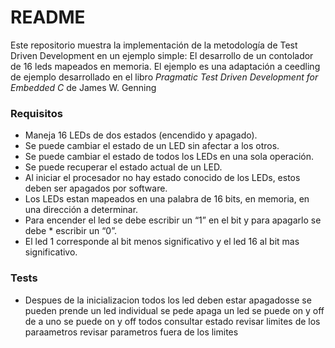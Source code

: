 # README #
Este repositorio muestra la implementación de la metodología de Test Driven Development en un ejemplo simple: El desarrollo de un contolador de 16 leds mapeados en memoria. El ejemplo es una adaptación a ceedling de ejemplo desarrollado en el libro *Pragmatic Test Driven Development for Embedded C* de James W. Genning

### Requisitos ###

* Maneja 16 LEDs de dos estados (encendido y apagado).
* Se puede cambiar el estado de un LED sin afectar a los otros.
* Se puede cambiar el estado de todos los LEDs en una sola operación.
* Se puede recuperar el estado actual de un LED.
* Al iniciar el procesador no hay estado conocido de los LEDs, estos deben ser apagados por software.
* Los LEDs estan mapeados en una palabra de 16 bits, en memoria, en una dirección a determinar.
* Para encender el led se debe escribir un “1” en el bit y para apagarlo se debe * escribir un “0”.
* El led 1 corresponde al bit menos significativo y el led 16 al bit mas significativo.

### Tests ###
* Despues de la inicializacion todos los led deben estar apagadosse
se pueden prende un led individual
se pede apaga un led
se puede on y off de a uno
se puede on y off todos
consultar estado
revisar limites de los paraametros
revisar parametros fuera de los limites
